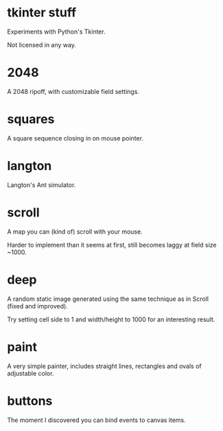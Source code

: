 # tkinter stuff
Experiments with Python's Tkinter.

Not licensed in any way.

# 2048
A 2048 ripoff, with customizable field settings.

# squares
A square sequence closing in on mouse pointer.

# langton
Langton's Ant simulator.

# scroll
A map you can (kind of) scroll with your mouse.

Harder to implement than it seems at first, still becomes laggy at field size ~1000.

# deep
A random static image generated using the same technique as in Scroll (fixed and improved).

Try setting cell side to 1 and width/height to 1000 for an interesting result.

# paint
A very simple painter, includes straight lines, rectangles and ovals of adjustable color.

# buttons
The moment I discovered you can bind events to canvas items.
